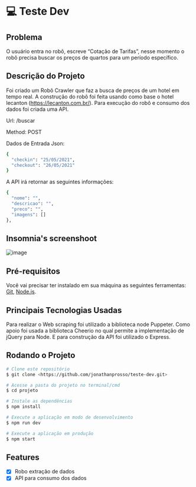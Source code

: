 # 💻 Teste Dev 

## Problema

O usuário entra no robô, escreve “Cotação de Tarifas”, nesse momento o robô precisa buscar os preços de quartos para um período específico.

## Descrição do Projeto

Foi criado um Robô Crawler que faz a busca de preços de um hotel em tempo real.
A construção do robô foi feita usando como base o hotel lecanton (https://lecanton.com.br/).
Para execução do robô e consumo dos dados foi criada uma API.

Url: /buscar

Method: POST

Dados de Entrada Json:
```bash
{
  "checkin": "25/05/2021",
  "checkout": "26/05/2021"
}
```
A API irá retornar as seguintes informações:

```bash
{
  "nome": "",
  "descricao": "",
  "preco": "",
  "imagens": []
},
```

## Insomnia's screenshoot

![image](https://user-images.githubusercontent.com/20840068/117484764-eb458600-af3d-11eb-8fad-f1df2e66a253.png)

## Pré-requisitos
Você vai precisar ter instalado em sua máquina as seguintes ferramentas:
[Git](https://git-scm.com), [Node.js](https://nodejs.org/en/).

## Principais Tecnologias Usadas

Para realizar o Web scraping foi utilizado a biblioteca node Puppeter. 
Como apoio foi usada a biblioteca Cheerio no qual permite a implementação de jQuery para Node.
E para construção da API foi utilizado o Express.



## Rodando o Projeto

```bash
# Clone este repositório
$ git clone <https://github.com/jonathanprosso/teste-dev.git>

# Acesse a pasta do projeto no terminal/cmd
$ cd projeto

# Instale as dependências
$ npm install

# Execute a aplicação em modo de desenvolvimento
$ npm run dev

# Execute a aplicação em produção
$ npm start

```

## Features

- [x] Robo extração de dados
- [x] API para consumo dos dados
